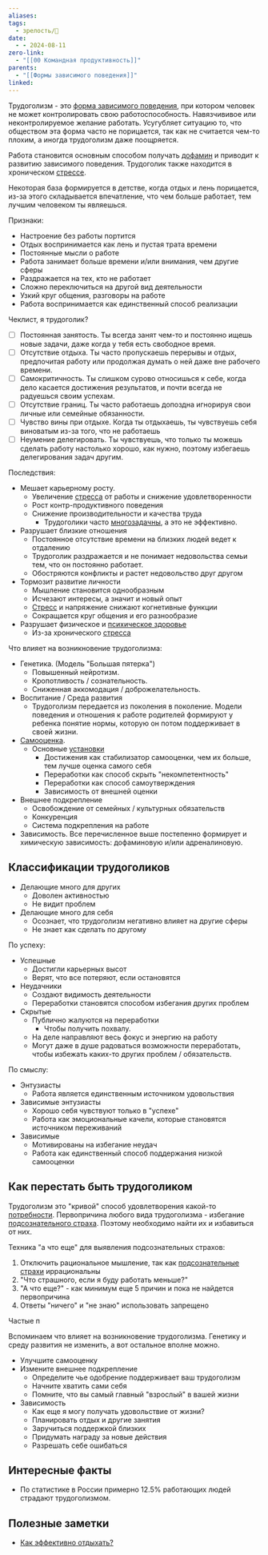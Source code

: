 ```yaml
---
aliases: 
tags:
  - зрелость/🌱
date:
  - - 2024-08-11
zero-link:
  - "[[00 Командная продуктивность]]"
parents:
  - "[[Формы зависимого поведения]]"
linked:
---
```

Трудоголизм - это [форма зависимого поведения](Формы%20зависимого%20поведения.md), при котором человек не может контролировать свою работоспособность. Навязчививое или неконтролируемое желание работать. Усугубляет ситуацию то, что обществом эта форма часто не порицается, так как не считается чем-то плохим, а иногда трудоголизм даже поощряется.

Работа становится основным способом получать [дофамин](Дофамин.md) и приводит к развитию зависимого поведения. Трудоголик также находится в хроническом [стрессе](Стресс.md).

Некоторая база формируется в детстве, когда отдых и лень порицается, из-за этого складывается впечатление, что чем больше работает, тем лучшим человеком ты являешься.

Признаки:
- Настроение без работы портится
- Отдых воспринимается как лень и пустая трата времени
- Постоянные мысли о работе
- Работа занимает больше времени и/или внимания, чем другие сферы
- Раздражается на тех, кто не работает
- Сложно переключиться на другой вид деятельности
- Узкий круг общения, разговоры на работе
- Работа воспринимается как единственный способ реализации

Чеклист, я трудоголик?
- [ ] Постоянная занятость. Ты всегда занят чем-то и постоянно ищешь новые задачи, даже когда у тебя есть свободное время.
- [ ] Отсутствие отдыха. Ты часто пропускаешь перерывы и отдых, предпочитая работу или продолжая думать о ней даже вне рабочего времени.
- [ ] Самокритичность. Ты слишком сурово относишься к себе, когда дело касается достижения результатов, и почти всегда не радуешься своим успехам.
- [ ] Отсутствие границ. Ты часто работаешь допоздна игнорируя свои личные или семейные обязанности.
- [ ] Чувство вины при отдыхе. Когда ты отдыхаешь, ты чувствуешь себя виноватым из-за того, что не работаешь
- [ ] Неумение делегировать. Ты чувствуешь, что только ты можешь сделать работу настолько хорошо, как нужно, поэтому избегаешь делегирования задач другим.

Последствия:
- Мешает карьерному росту.
	- Увеличение [стресса](Стресс.md) от работы и снижение удовлетворенности
	- Рост контр-продуктивного поведения
	- Снижение производительности и качества труда
		- Трудоголики часто [многозадачны](Многозадачность%20у%20человека.md), а это не эффективно.
- Разрушает близкие отношения
	- Постоянное отсутствие времени на близких людей ведет к отдалению
	- Трудоголик раздражается и не понимает недовольства семьи тем, что он постоянно работает.
	- Обостряются конфликты и растет недовольство друг другом
- Тормозит развитие личности
	- Мышление становится однообразным
	- Исчезают интересы, а значит и новый опыт
	- [Стресс](Стресс.md) и напряжение снижают когнетивные функции
	- Сокращается круг общения и его разнообразие
-  Разрушает физическое и [психическое здоровье](Ментальное%20здоровье.md)
	- Из-за хронического [стресса](Стресс.md)

Что влияет на возникновение трудоголизма:
- Генетика. (Модель "Большая пятерка")
	- Повышенный нейротизм.
	- Кропотливость / сознательность.
	- Сниженная аккомодация / доброжелательность.
- Воспитание / Среда развития
	- Трудоголизм передается из поколения в поколение. Модели поведения и отношения к работе родителей формируют у ребенка понятие нормы, которую он потом поддерживает в своей жизни.
- [Самооценка](Самооценка.md).
	- Основные [установки](Установки.md)
		- Достижения как стабилизатор самооценки, чем их больше, тем лучше оценка самого себя
		- Переработки как способ скрыть "некомпетентность"
		- Переработки как способ самоутверждения
		- Зависимость от внешней оценки
- Внешнее подкрепление
	- Освобождение от семейных / культурных обязательств
	- Конкуренция
	- Система подкрепления на работе
- Зависимость. Все перечисленное выше постепенно формирует и химическую зависимость: дофаминовую и/или адреналиновую.

## Классификации трудоголиков
- Делающие много для других
	- Доволен активностью
	- Не видит проблем
- Делающие много для себя
	- Осознает, что трудоголизм негативно влияет на другие сферы
	- Не знает как сделать по другому

По успеху:
- Успешные
	- Достигли карьерных высот
	- Верят, что все потеряют, если остановятся
- Неудачники
	- Создают видимость деятельности
	- Переработки становятся способом избегания других проблем
- Скрытые
	- Публично жалуются на переработки
		- Чтобы получить похвалу.
	- На деле направляют весь фокус и энергию на работу
	- Могут даже в душе радоваться возможности переработать, чтобы избежать каких-то других проблем / обязательств.

По смыслу:
- Энтузиасты
	- Работа является единственным источником удовольствия
- Зависимые энтузиасты
	- Хорошо себя чувствуют только в "успехе"
	- Работа как эмоциональные качели, которые становятся источником переживаний
- Зависимые
	- Мотивированы на избегание неудач
	- Работа как единственный способ поддержания низкой самооценки
## Как перестать быть трудоголиком
Трудоголизм это "кривой" способ удовлетворения какой-то [потребности](Потребность.md). Первопричина любого вида трудоголизма - избегание [подсознательного страха](Подсознательный%20страх.md). Поэтому необходимо найти их и избавиться от них.

Техника "а что еще" для выявления подсознательных страхов:
1. Отключить рациональное мышление, так как [подсознательные страхи](Подсознательный%20страх.md) иррациональны
2. "Что страшного, если я буду работать меньше?"
3. "А что еще?" - как минимум еще 5 причин и пока не найдется первопричина
4. Ответы "ничего" и "не знаю" использовать запрещено

Частые п

Вспоминаем что влияет на возникновение трудоголизма. Генетику и среду развития не изменить, а вот остальное вполне можно.
- Улучшите самооценку
- Измените внешнее подкрепление
	- Определите чье одобрение поддерживает ваш трудоголизм
	- Начните хватить сами себя
	- Помните, что вы самый главный "взрослый" в вашей жизни
- Зависимость
	- Как еще я могу получать удовольствие от жизни?
	- Планировать отдых и другие занятия
	- Заручиться поддержкой близких
	- Придумать награду за новые действия
	- Разрешать себе ошибаться

## Интересные факты
- По статистике в России примерно 12.5% работающих людей страдают трудоголизмом.
## Полезные заметки
- [Как эффективно отдыхать?](Как%20эффективно%20отдыхать?.md)
